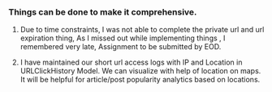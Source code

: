 ### Things can be done to make it comprehensive.

1. Due to time constraints, I was not able to complete the private url and url expiration thing, As I missed out while implementing things , I remembered very late, Assignment to be submitted by EOD.

2. I have maintained our short url access logs with IP and Location in URLClickHistory Model. We can visualize with help of location on maps. It will be helpful for article/post popularity analytics based on locations.


